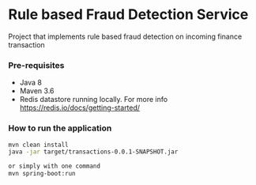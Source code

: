 # Rule based Fraud Detection Service
Project that implements rule based fraud detection on incoming finance transaction

### Pre-requisites
* Java 8
* Maven 3.6
* Redis datastore running locally. For more info https://redis.io/docs/getting-started/

### How to run the application
```bash
mvn clean install
java -jar target/transactions-0.0.1-SNAPSHOT.jar

or simply with one command
mvn spring-boot:run
```
